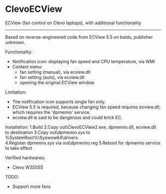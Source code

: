 ClevoECView
===========

ECView (fan control on Clevo laptops), with additional functionality



------------------------------------------------------------------------------

Based on reverse-engineered code from ECView 5.5 on baidu, publisher unknown.

Functionality:
- Notification icon: displaying fan speed and CPU temperature, via WMI
- Context menu:
    * fan setting (manual), via ecview.dll
    * fan setting (auto), via ecview.dll
    * opening the original ECView window

Limitation:
- The notification icon supports single fan only.
- ECView 5.5 is required, because changing fan speed requires ecview.dll,
  which requires the 'dpmemio' service.
- ecview.dll is said to be dangerous and could brick EC.

Installation:
  1.Build
  2.Copy out\ClevoECView2.exe, dpmemio.dll, ecview.dll to destination
  3.Copy out\dpmemio.sys to %SystemRoot%\Syswow64\drivers\
  4.Register dpmemio.sys via out\dpmemio.reg
  5.Reboot for dpmemio service to take effect

Verified hardwares:
- Clevo W350SS

TODO:
- Support more fans

